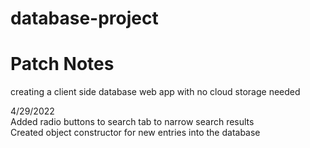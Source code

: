 # database-project <br />
# Patch Notes
creating a client side database web app with no cloud storage needed


4/29/2022 <br />
Added radio buttons to search tab to narrow search results <br />
Created object constructor for new entries into the database <br />
